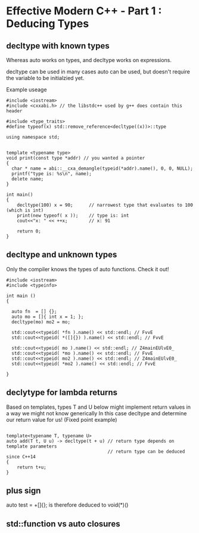 # Effective Modern C++ - Part 1 : Deducing Types 

## decltype with known types

Whereas auto works on types, and decltype works on expressions.

decltype can be used in many cases auto can be used, but doesn't require the variable to be initialzied yet.

Example useage

```
#include <iostream>
#include <cxxabi.h> // the libstdc++ used by g++ does contain this header

#include <type_traits>
#define typeof(x) std::remove_reference<decltype((x))>::type

using namespace std;


template <typename type>
void print(const type *addr) // you wanted a pointer
{
  char * name = abi::__cxa_demangle(typeid(*addr).name(), 0, 0, NULL);
  printf("type is: %s\n", name);
  delete name;
}

int main()
{
    decltype(100) x = 90;      // narrowest type that evaluates to 100 (which is int)
    print(new typeof( x ));    // type is: int 
    cout<<"x: " << ++x;        // x: 91

    return 0;
}
```


## decltype and unknown types

Only the compiler knows the types of auto functions.  Check it out!
```
#include <iostream>
#include <typeinfo>

int main ()
{

  auto fn  = [] {};
  auto mo = []{ int x = 1; };
  decltype(mo) mo2 = mo;
  
  std::cout<<typeid( *fn ).name() << std::endl; // FvvE
  std::cout<<typeid( *([]{}) ).name() << std::endl; // FvvE
  
  std::cout<<typeid( mo ).name() << std::endl; // Z4mainEUlvE0_
  std::cout<<typeid( *mo ).name() << std::endl; // FvvE
  std::cout<<typeid( mo2 ).name() << std::endl; // Z4mainEUlvE0_
  std::cout<<typeid( *mo2 ).name() << std::endl; // FvvE

}

```

## declytype for lambda returns

Based on templates, types T and U below might implement return values in a way we might not know generically
In this case decltype and determine our return value for us!  (Fixed point example)
```

template<typename T, typename U>
auto add(T t, U u) -> decltype(t + u) // return type depends on template parameters
                                      // return type can be deduced since C++14
{
    return t+u;
}
```
## plus sign 

auto test = +[]{}; is therefore deduced to void(*)()

## std::function vs auto closures


